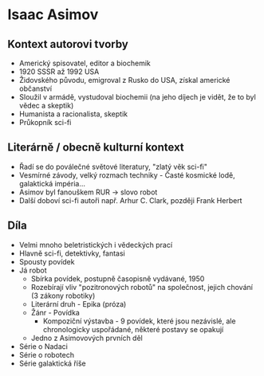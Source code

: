 # Isaac Asimov

## Kontext autorovi tvorby

- Americký spisovatel, editor a biochemik
- 1920 SSSR až 1992 USA
- Židovského původu, emigroval z Rusko do USA, získal americké občanství
- Sloužil v armádě, vystudoval biochemii (na jeho díjech je vidět, že to byl vědec a skeptik)
- Humanista a racionalista, skeptik
- Průkopník sci-fi

## Literárně / obecně kulturní kontext

- Řadí se do poválečné světové literatury, "zlatý věk sci-fi"
- Vesmírné závody, velký rozmach techniky - Časté kosmické lodě, galaktická impéria...
- Asimov byl fanouškem RUR -> slovo robot
- Další doboví sci-fi autoři např. Arhur C. Clark, později Frank Herbert

## Díla

- Velmi mnoho beletristických i vědeckých prací
- Hlavně sci-fi, detektivky, fantasi
- Spousty povídek
- Já robot
  - Sbírka povídek, postupně časopisně vydávané, 1950
  - Rozebírají vliv "pozitronových robotů" na společnost, jejich chování (3 zákony robotiky)
  - Literární druh - Epika (próza)
  - Žánr - Povídka
    - Kompoziční výstavba - 9 povídek, které jsou nezávislé, ale chronologicky uspořádané, některé postavy se opakují
  - Jedno z Asimovových prvních děl
- Série o Nadaci
- Série o robotech
- Série galaktická říše
